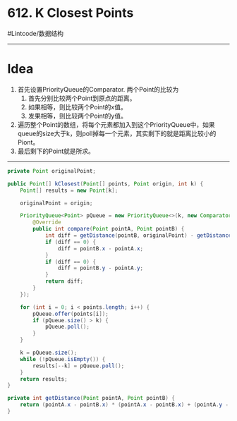 # 612. K Closest Points
#Lintcode/数据结构
- - - -
# Idea
1. 首先设置PriorityQueue的Comparator. 两个Point的比较为
	1. 首先分别比较两个Point到原点的距离。
	2. 如果相等，则比较两个Point的x值。
	3. 发果相等，则比较两个Point的y值。
2. 遍历整个Point的数组，将每个元素都加入到这个PriorityQueue中，如果queue的size大于k，则poll掉每一个元素，其实剩下的就是距离比较小的Piont。
3. 最后剩下的Point就是所求。
- - - -
```java
private Point originalPoint;

public Point[] kClosest(Point[] points, Point origin, int k) {
    Point[] results = new Point[k];

    originalPoint = origin;

    PriorityQueue<Point> pQueue = new PriorityQueue<>(k, new Comparator<Point>() {
        @Override
        public int compare(Point pointA, Point pointB) {
            int diff = getDistance(pointB, originalPoint) - getDistance(pointA, originalPoint);
            if (diff == 0) {
                diff = pointB.x - pointA.x;
            }
            if (diff == 0) {
                diff = pointB.y - pointA.y;
            }
            return diff;
        }
    });

    for (int i = 0; i < points.length; i++) {
        pQueue.offer(points[i]);
        if (pQueue.size() > k) {
            pQueue.poll();
        }
    }

    k = pQueue.size();
    while (!pQueue.isEmpty()) {
        results[--k] = pQueue.poll();
    }
    return results;
}

private int getDistance(Point pointA, Point pointB) {
    return (pointA.x - pointB.x) * (pointA.x - pointB.x) + (pointA.y - pointB.y) * (pointA.y - pointB.y);
}
```